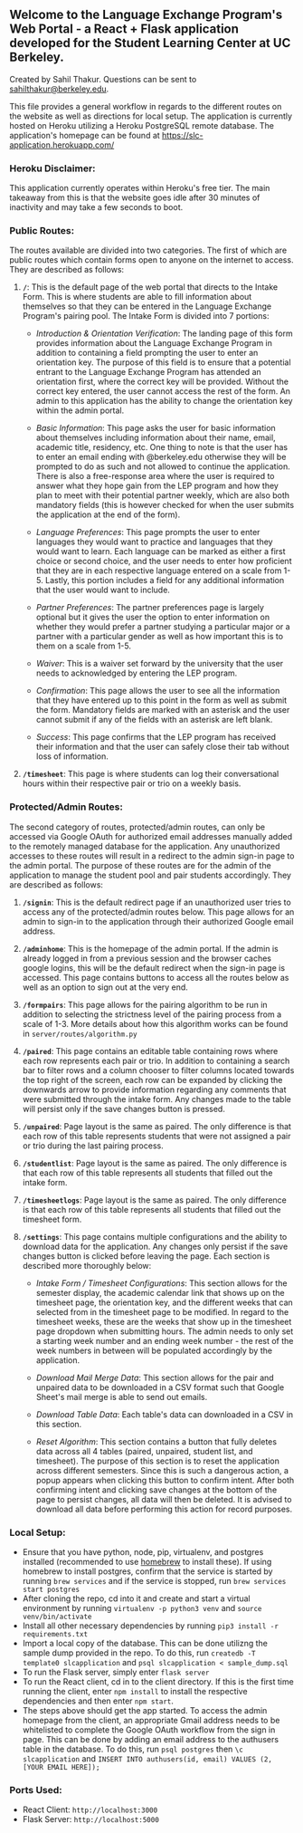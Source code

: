 ## Welcome to the Language Exchange Program's Web Portal - a React + Flask application developed for the Student Learning Center at UC Berkeley.
Created by Sahil Thakur. Questions can be sent to sahilthakur@berkeley.edu.

This file provides a general workflow in regards to the different routes on the website as well as directions for local setup. 
The application is currently hosted on Heroku utilizing a Heroku PostgreSQL remote database. The application's homepage can be found at https://slc-application.herokuapp.com/

### Heroku Disclaimer:
This application currently operates within Heroku's free tier. The main takeaway from this is that the website goes idle after 30 minutes of inactivity and may take a few seconds to boot.

### Public Routes:
The routes available are divided into two categories. The first of which are public routes which contain forms open to anyone on the internet to access. They are described as follows:

1.  **`/`**: This is the default page of the web portal that directs to the Intake Form. This is where students are able to fill information about themselves so that they can be entered in the Language Exchange Program's pairing pool. The Intake Form is divided into 7 portions: 

    - *Introduction & Orientation Verification*: The landing page of this form provides information about the Language Exchange Program in addition to containing a field prompting the user to enter an orientation key. The purpose of this field is to ensure that a potential entrant to the Language Exchange Program has attended an orientation first, where the correct key will be provided. Without the correct key entered, the user cannot access the rest of the form. An admin to this application has the ability to change the orientation key within the admin portal.
    
    - *Basic Information*: This page asks the user for basic information about themselves including information about their name, email, academic title, residency, etc. One thing to note is that the user has to enter an email ending with @berkeley.edu otherwise they will be prompted to do as such and not allowed to continue the application. There is also a free-response area where the user is required to answer what they hope gain from the LEP program and how they plan to meet with their potential partner weekly, which are also both mandatory fields (this is however checked for when the user submits the application at the end of the form). 
    
    - *Language Preferences*: This page prompts the user to enter languages they would want to practice and languages that they would want to learn. Each language can be marked as either a first choice or second choice, and the user needs to enter how proficient that they are in each respective language entered on a scale from 1-5. Lastly, this portion includes a field for any additional information that the user would want to include.
    
    - *Partner Preferences*: The partner preferences page is largely optional but it gives the user the option to enter information on whether they would prefer a partner studying a particular major or a partner with a particular gender as well as how important this is to them on a scale from 1-5. 
    
    - *Waiver*: This is a waiver set forward by the university that the user needs to acknowledged by entering the LEP program.
    
    - *Confirmation*: This page allows the user to see all the information that they have entered up to this point in the form as well as submit the form. Mandatory fields are marked with an asterisk and the user cannot submit if any of the fields with an asterisk are left blank. 
    
    - *Success*: This page confirms that the LEP program has received their information and that the user can safely close their tab without loss of information.

2.   **`/timesheet`**: This page is where students can log their conversational hours within their respective pair or trio on a weekly basis.

### Protected/Admin Routes:
The second category of routes, protected/admin routes, can only be accessed via Google OAuth for authorized email addresses manually added to the remotely managed database for the application. Any unauthorized accesses to these routes will result in a redirect to the admin sign-in page to the admin portal. The purpose of these routes are for the admin of the application to manage the student pool and pair students accordingly. They are described as follows:  

1.  **`/signin`**: This is the default redirect page if an unauthorized user tries to access any of the protected/admin routes below. This page allows for an admin to sign-in to the application through their authorized Google email address.

2.  **`/adminhome`**: This is the homepage of the admin portal. If the admin is already logged in from a previous session and the browser caches google logins, this will be the default redirect when the sign-in page is accessed. This page contains buttons to access all the routes below as well as an option to sign out at the very end.

3.  **`/formpairs`**: This page allows for the pairing algorithm to be run in addition to selecting the strictness level of the pairing process from a scale of 1-3. More details about how this algorithm works can be found in `server/routes/algorithm.py`

4.  **`/paired`**: This page contains an editable table containing rows where each row represents each pair or trio. In addition to containing a search bar to filter rows and a column chooser to filter columns located towards the top right of the screen, each row can be expanded by clicking the downwards arrow to provide information regarding any comments that were submitted through the intake form. Any changes made to the table will persist only if the save changes button is pressed.

5.  **`/unpaired`**: Page layout is the same as paired. The only difference is that each row of this table represents students that were not assigned a pair or trio during the last pairing process.

6.  **`/studentlist`**: Page layout is the same as paired. The only difference is that each row of this table represents all students that filled out the intake form.

7.  **`/timesheetlogs`**: Page layout is the same as paired. The only difference is that each row of this table represents all students that filled out the timesheet form.

8.  **`/settings`**: This page contains multiple configurations and the ability to download data for the application. Any changes only persist if the save changes button is clicked before leaving the page. Each section is described more thoroughly below:

    - *Intake Form / Timesheet Configurations*: This section allows for the semester display, the academic calendar link that shows up on the timesheet page, the orientation key, and the different weeks that can selected from in the timesheet page to be modified. In regard to the timesheet weeks, these are the weeks that show up in the timesheet page dropdown when submitting hours. The admin needs to only set a starting week number and an ending week number - the rest of the week numbers in between will be populated accordingly by the application.  
    
    - *Download Mail Merge Data*: This section allows for the pair and unpaired data to be downloaded in a CSV format such that Google Sheet's mail merge is able to send out emails.
    
    - *Download Table Data*: Each table's data can downloaded in a CSV in this section.
    
    - *Reset Algorithm*: This section contains a button that fully deletes data across all 4 tables (paired, unpaired, student list, and timesheet). The purpose of this section is to reset the application across different semesters. Since this is such a dangerous action, a popup appears when clicking this button to confirm intent. After both confirming intent and clicking save changes at the bottom of the page to persist changes, all data will then be deleted. It is advised to download all data before performing this action for record purposes.

### Local Setup:
- Ensure that you have python, node, pip, virtualenv, and postgres installed (recommended to use [homebrew](https://brew.sh/) to install these). If using homebrew to install postgres, confirm that the service is started by running `brew services` and if the service is stopped, run `brew services start postgres`
- After cloning the repo, cd into it and create and start a virtual environment by running `virtualenv -p python3 venv` and `source venv/bin/activate`
- Install all other necessary dependencies by running `pip3 install -r requirements.txt`
- Import a local copy of the database. This can be done utilizng the sample dump provided in the repo. To do this, run `createdb -T template0 slcapplication` and `psql slcapplication < sample_dump.sql`
- To run the Flask server, simply enter `flask server`
- To run the React client, cd in to the client directory. If this is the first time running the client, enter `npm install` to install the respective dependencies and then enter `npm start`. 
- The steps above should get the app started. To access the admin homepage from the client, an appropriate Gmail address needs to be whitelisted to complete the Google OAuth workflow from the sign in page. This can be done by adding an email address to the authusers table in the database. To do this, run `psql postgres` then `\c slcapplication` and `INSERT INTO authusers(id, email) VALUES (2, [YOUR EMAIL HERE]);`

### Ports Used:
- React Client: `http://localhost:3000`
- Flask Server: `http://localhost:5000`
  

